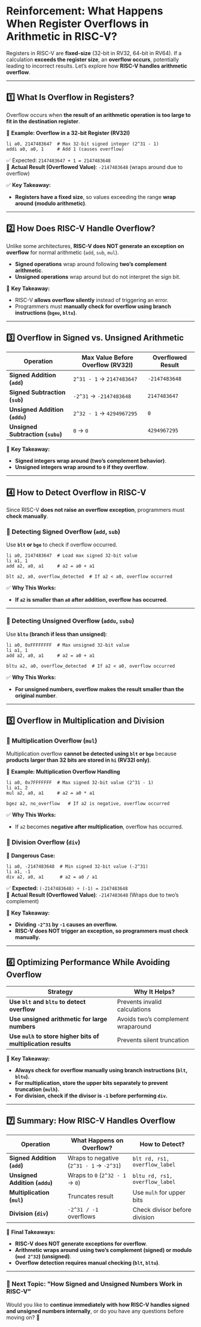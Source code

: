 # **Reinforcement: What Happens When Register Overflows in Arithmetic in RISC-V?**

Registers in RISC-V are **fixed-size** (32-bit in RV32, 64-bit in RV64). If a calculation **exceeds the register size**, an **overflow occurs**, potentially leading to incorrect results. Let’s explore how **RISC-V handles arithmetic overflow**.

---

## **1️⃣ What Is Overflow in Registers?**

Overflow occurs when **the result of an arithmetic operation is too large to fit in the destination register**.

📌 **Example: Overflow in a 32-bit Register (RV32I)**

```assembly
li a0, 2147483647  # Max 32-bit signed integer (2^31 - 1)
addi a0, a0, 1     # Add 1 (causes overflow)
```

✅ Expected: `2147483647 + 1 = 2147483648`  
🚨 **Actual Result (Overflowed Value)**: `-2147483648` (wraps around due to overflow)

✅ **Key Takeaway:**

- **Registers have a fixed size**, so values exceeding the range **wrap around (modulo arithmetic)**.

---

## **2️⃣ How Does RISC-V Handle Overflow?**

Unlike some architectures, **RISC-V does NOT generate an exception on overflow** for normal arithmetic (`add`, `sub`, `mul`).

- **Signed operations** wrap around following **two’s complement arithmetic**.
- **Unsigned operations** wrap around but do not interpret the sign bit.

📌 **Key Takeaway:**

- RISC-V **allows overflow silently** instead of triggering an error.
- Programmers must **manually check for overflow using branch instructions (`bgeu`, `bltu`)**.

---

## **3️⃣ Overflow in Signed vs. Unsigned Arithmetic**

|**Operation**|**Max Value Before Overflow (RV32I)**|**Overflowed Result**|
|---|---|---|
|**Signed Addition (`add`)**|`2^31 - 1` → `2147483647`|`-2147483648`|
|**Signed Subtraction (`sub`)**|`-2^31` → `-2147483648`|`2147483647`|
|**Unsigned Addition (`addu`)**|`2^32 - 1` → `4294967295`|`0`|
|**Unsigned Subtraction (`subu`)**|`0` → `0`|`4294967295`|

📌 **Key Takeaway:**

- **Signed integers wrap around (two’s complement behavior)**.
- **Unsigned integers wrap around to `0` if they overflow**.

---

## **4️⃣ How to Detect Overflow in RISC-V**

Since RISC-V **does not raise an overflow exception**, programmers must **check manually**.

### **🔹 Detecting Signed Overflow (`add`, `sub`)**

Use **`blt` or `bge`** to check if overflow occurred.

```assembly
li a0, 2147483647  # Load max signed 32-bit value
li a1, 1
add a2, a0, a1     # a2 = a0 + a1

blt a2, a0, overflow_detected  # If a2 < a0, overflow occurred
```

✅ **Why This Works:**

- **If `a2` is smaller than `a0` after addition, overflow has occurred**.

---

### **🔹 Detecting Unsigned Overflow (`addu`, `subu`)**

Use **`bltu` (branch if less than unsigned)**:

```assembly
li a0, 0xFFFFFFFF  # Max unsigned 32-bit value
li a1, 1
add a2, a0, a1     # a2 = a0 + a1

bltu a2, a0, overflow_detected  # If a2 < a0, overflow occurred
```

✅ **Why This Works:**

- **For unsigned numbers, overflow makes the result smaller than the original number**.

---

## **5️⃣ Overflow in Multiplication and Division**

### **🔹 Multiplication Overflow (`mul`)**

Multiplication overflow **cannot be detected using `blt` or `bge`** because **products larger than 32 bits are stored in `hi` (RV32I only)**.

📌 **Example: Multiplication Overflow Handling**

```assembly
li a0, 0x7FFFFFFF  # Max signed 32-bit value (2^31 - 1)
li a1, 2
mul a2, a0, a1     # a2 = a0 * a1

bgez a2, no_overflow   # If a2 is negative, overflow occurred
```

✅ **Why This Works:**

- If `a2` becomes **negative after multiplication**, overflow has occurred.

### **🔹 Division Overflow (`div`)**

🚨 **Dangerous Case:**

```assembly
li a0, -2147483648  # Min signed 32-bit value (-2^31)
li a1, -1
div a2, a0, a1      # a2 = a0 / a1
```

✅ **Expected:** `(-2147483648) ÷ (-1) = 2147483648`  
🚨 **Actual Result (Overflowed Value)**: `-2147483648` (Wraps due to two’s complement)

📌 **Key Takeaway:**

- **Dividing `-2^31` by `-1` causes an overflow.**
- **RISC-V does NOT trigger an exception, so programmers must check manually.**

---

## **6️⃣ Optimizing Performance While Avoiding Overflow**

|**Strategy**|**Why It Helps?**|
|---|---|
|**Use `blt` and `bltu` to detect overflow**|Prevents invalid calculations|
|**Use unsigned arithmetic for large numbers**|Avoids two’s complement wraparound|
|**Use `mulh` to store higher bits of multiplication results**|Prevents silent truncation|

📌 **Key Takeaway:**

- **Always check for overflow manually using branch instructions (`blt`, `bltu`).**
- **For multiplication, store the upper bits separately to prevent truncation (`mulh`).**
- **For division, check if the divisor is `-1` before performing `div`.**

---

## **7️⃣ Summary: How RISC-V Handles Overflow**

|**Operation**|**What Happens on Overflow?**|**How to Detect?**|
|---|---|---|
|**Signed Addition (`add`)**|Wraps to negative (`2^31 - 1` → `-2^31`)|`blt rd, rs1, overflow_label`|
|**Unsigned Addition (`addu`)**|Wraps to `0` (`2^32 - 1` → `0`)|`bltu rd, rs1, overflow_label`|
|**Multiplication (`mul`)**|Truncates result|Use `mulh` for upper bits|
|**Division (`div`)**|`-2^31 / -1` overflows|Check divisor before division|

📌 **Final Takeaways:**

- **RISC-V does NOT generate exceptions for overflow**.
- **Arithmetic wraps around using two’s complement (signed) or modulo (`mod 2^32`) (unsigned)**.
- **Overflow detection requires manual checking (`blt`, `bltu`)**.

---

### **📌 Next Topic: "How Signed and Unsigned Numbers Work in RISC-V"**

Would you like to **continue immediately with how RISC-V handles signed and unsigned numbers internally**, or do you have any questions before moving on? 🚀